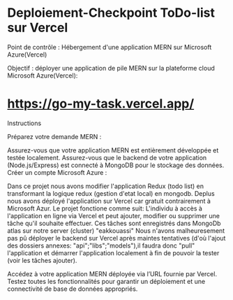 # Deploiement-Checkpoint ToDo-list sur Vercel


Point de contrôle : Hébergement d'une application MERN sur Microsoft Azure(Vercel)

Objectif : déployer une application de pile MERN sur la plateforme cloud Microsoft Azure(Vercel):

# https://go-my-task.vercel.app/

Instructions


Préparez votre demande MERN :

Assurez-vous que votre application MERN est entièrement développée et testée localement.
Assurez-vous que le backend de votre application (Node.js/Express) est connecté à MongoDB pour le stockage des données.
Créer un compte Microsoft Azure :

Dans ce projet nous avons modifier l'application Redux (todo list) en transformant la logique redux (gestion d'etat local) en mongodb.
Deplus nous avons déployé l'application sur Vercel car gratuit contrairement à Microsoft Azur.
Le projet fonctione comme suit:
L'individu à accès à l'application en ligne via Vercel et peut ajouter, modifier ou supprimer une tâche qu'il souhaite effectuer.
Ces tâches sont enregistrés dans MongoDb atlas sur notre server (cluster) "eakkouassi"
Nous n'avons malheuresement pas pû déployer le backend sur Vercel après maintes tentatives (d'où l'ajout des dossiers annexes: "api";"libs";"models"),il faudra donc "pull" l'application et démarrer l'application localement à fin de pouvoir la tester (voir les tâches ajouter).
 
Accédez à votre application MERN déployée via l’URL fournie par Vercel.
Testez toutes les fonctionnalités pour garantir un déploiement et une connectivité de base de données appropriés.
